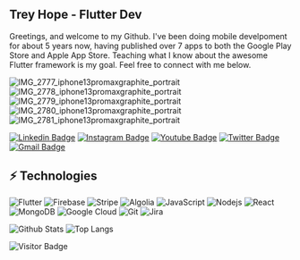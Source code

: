 ## Trey Hope - Flutter Dev

Greetings, and welcome to my Github. I've been doing mobile develpoment for about 5 years now, having published over 7 apps to both the Google Play Store and Apple App Store. Teaching what I know about the awesome Flutter framework is my goal. Feel free to connect with me below.

![IMG_2777_iphone13promaxgraphite_portrait](https://user-images.githubusercontent.com/99027548/179417502-a3d9e239-b63e-45f4-9f2f-15b76f1621d1.png)
![IMG_2778_iphone13promaxgraphite_portrait](https://user-images.githubusercontent.com/99027548/179417515-9b11f414-fc28-4275-83cc-80c0ef225bad.png)
![IMG_2779_iphone13promaxgraphite_portrait](https://user-images.githubusercontent.com/99027548/179417516-f92fa563-0faf-423c-b452-44ee2286a3ff.png)
![IMG_2780_iphone13promaxgraphite_portrait](https://user-images.githubusercontent.com/99027548/179417519-d1f0f5b9-85c3-4057-a8f6-9f7c823f883c.png)
![IMG_2781_iphone13promaxgraphite_portrait](https://user-images.githubusercontent.com/99027548/179417520-2853d958-5d30-45bb-918a-e881ff37ce2a.png)

[![Linkedin Badge](https://img.shields.io/badge/-Trey_Hope-blue?style=flat-square&logo=Linkedin&logoColor=white&link=https://www.linkedin.com/in/trey-hope-69a3a774/)](https://www.linkedin.com/in/trey-hope-69a3a774/)
[![Instagram Badge](https://img.shields.io/badge/-trey.codes-purple?style=flat-square&logo=instagram&logoColor=white&link=https://instagram.com/trey.codes/)](https://instagram.com/trey.codes)
[![Youtube Badge](https://img.shields.io/badge/-trey.codes-darkred?style=flat-square&logo=youtube&logoColor=white&link=https://www.youtube.com/channel/UCZPhxIr0rjxwAC5pRYwz4UA)](https://www.youtube.com/channel/UCZPhxIr0rjxwAC5pRYwz4UA)
[![Twitter Badge](https://img.shields.io/badge/-@trey_codes-blue?style=flat-square&labelColor=blue&logo=Twitter&link=https://twitter.com/@trey.codes/)](https://twitter.com/@trey_codes)
[![Gmail Badge](https://img.shields.io/badge/-trey.a.hope@gmail.com-c14438?style=flat-square&logo=Gmail&logoColor=white&link=mailto:trey.a.hope@gmail.com)](mailto:trey.a.hope@gmail.com)

## ⚡ Technologies

![Flutter](https://img.shields.io/badge/-Flutter-black?style=flat-square&logo=flutter)
![Firebase](https://img.shields.io/badge/-Firebase-black?style=flat-square&logo=Firebase)
![Stripe](https://img.shields.io/badge/-Stripe-black?style=flat-square&logo=Stripe)
![Algolia](https://img.shields.io/badge/-Algolia-black?style=flat-square&logo=Algolia)
![JavaScript](https://img.shields.io/badge/-JavaScript-black?style=flat-square&logo=javascript)
![Nodejs](https://img.shields.io/badge/-Nodejs-black?style=flat-square&logo=Node.js)
![React](https://img.shields.io/badge/-React-black?style=flat-square&logo=react)
![MongoDB](https://img.shields.io/badge/-MongoDB-black?style=flat-square&logo=mongodb)
![Google Cloud](https://img.shields.io/badge/Google%20Cloud-black?style=flat-square&logo=google-cloud)
![Git](https://img.shields.io/badge/-Git-black?style=flat-square&logo=git)
![Jira](https://img.shields.io/badge/-Jira-black?style=flat-square&logo=Jira)

![Github Stats](https://github-readme-stats.vercel.app/api?username=trey-a-hope&count_private=true&show_icons=true&include_all_commits=true)
![Top Langs](https://github-readme-stats.vercel.app/api/top-langs/?username=trey-a-hope&hide=TeX&layout=compact)

![Visitor Badge](https://visitor-badge.laobi.icu/badge?page_id=trey-a-hope.trey-a-hope)

